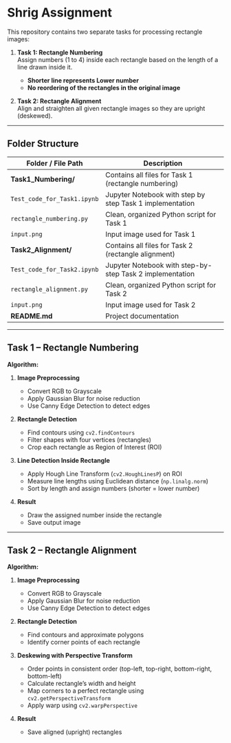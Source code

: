 # Shrig Assignment

This repository contains two separate tasks for processing rectangle images:
1. **Task 1: Rectangle Numbering**  
   Assign numbers (1 to 4) inside each rectangle based on the length of a line drawn inside it.  
   - **Shorter line represents Lower number**  
   - **No reordering of the rectangles in the original image**  

2. **Task 2: Rectangle Alignment**  
   Align and straighten all given rectangle images so they are upright (deskewed). 

---

## Folder Structure

| Folder / File Path                              | Description                                                       |
|-------------------------------------------------|-------------------------------------------------------------------|
| **Task1_Numbering/**                            | Contains all files for Task 1 (rectangle numbering)               |
| `Test_code_for_Task1.ipynb`                 | Jupyter Notebook with step by step Task 1 implementation          |
| `rectangle_numbering.py`                    | Clean, organized Python script for Task 1                         |
| `input.png`                                 | Input image used for Task 1                                             |
| **Task2_Alignment/**                            | Contains all files for Task 2 (rectangle alignment)               |
|  `Test_code_for_Task2.ipynb`                 | Jupyter Notebook with step-by-step Task 2 implementation          |
|  `rectangle_alignment.py`                    | Clean, organized Python script for Task 2                         |
| `input.png`                                 | Input image used for Task 2                                             |
| **README.md**                                   | Project documentation                                              |

---

##  Task 1 – Rectangle Numbering

**Algorithm:**
1. **Image Preprocessing**  
   - Convert RGB to Grayscale  
   - Apply Gaussian Blur for noise reduction  
   - Use Canny Edge Detection to detect edges

2. **Rectangle Detection**  
   - Find contours using `cv2.findContours`  
   - Filter shapes with four vertices (rectangles)  
   - Crop each rectangle as Region of Interest (ROI)

3. **Line Detection Inside Rectangle**  
   - Apply Hough Line Transform (`cv2.HoughLinesP`) on ROI  
   - Measure line lengths using Euclidean distance (`np.linalg.norm`)  
   - Sort by length and assign numbers (shorter = lower number)

4. **Result**  
   - Draw the assigned number inside the rectangle  
   - Save output image

---

##  Task 2 – Rectangle Alignment

**Algorithm:**
1. **Image Preprocessing**  
   - Convert RGB to Grayscale  
   - Apply Gaussian Blur for noise reduction  
   - Use Canny Edge Detection to detect edges

2. **Rectangle Detection**  
   - Find contours and approximate polygons  
   - Identify corner points of each rectangle

3. **Deskewing with Perspective Transform**  
   - Order points in consistent order (top-left, top-right, bottom-right, bottom-left)  
   - Calculate rectangle’s width and height  
   - Map corners to a perfect rectangle using `cv2.getPerspectiveTransform`  
   - Apply warp using `cv2.warpPerspective`

4. **Result**  
   - Save aligned (upright) rectangles
   